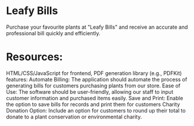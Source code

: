 # Leafy Bills
Purchase your favourite plants at "Leafy Bills" and receive an accurate and professional bill quickly and efficiently.
# Resources: 
HTML/CSS/JavaScript for frontend, PDF generation library (e.g., PDFKit)
features:
Automate Billing: The application should automate the process of generating bills for customers purchasing plants from our store.
Ease of Use: The software should be user-friendly, allowing our staff to input customer information and purchased items easily.
Save and Print: Enable the option to save bills for records and print them for customers
Charity Donation Option: Include an
option for customers to round up their
total to donate to a plant conservation
or environmental charity.
